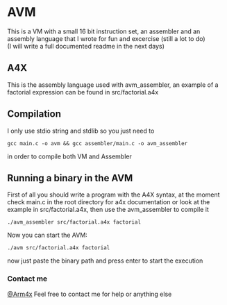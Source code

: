 # AVM
This is a VM with a small 16 bit instruction set, an assembler and an assembly language that I wrote for fun and excercise (still a lot to do)<br>
(I will write a full documented readme in the next days)<br>

## A4X
This is the assembly language used with avm_assembler, an example of a factorial expression can be found in src/factorial.a4x
<br>
## Compilation
I only use stdio string and stdlib so you just need to
```
gcc main.c -o avm && gcc assembler/main.c -o avm_assembler
```
in order to compile both VM and Assembler
<br>
## Running a binary in the AVM
First of all you should write a program with the A4X syntax, at the moment check main.c in the root directory for a4x documentation or look at the example in src/factorial.a4x, then use the avm_assembler to compile it
```
./avm_assembler src/factorial.a4x factorial
```
Now you can start the AVM:
```
./avm src/factorial.a4x factorial
```
now just paste the binary path and press enter to start the execution
<br>
### Contact me
[@Arm4x](https://twitter.com/Arm4x)
Feel free to contact me for help or anything else
